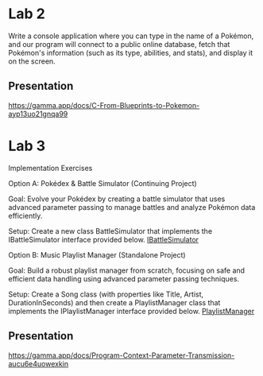 Lab 2
===
Write a console application where you can type in the name of a Pokémon, and our program will connect to a public online database, fetch that Pokémon's information (such as its type, abilities, and stats), and display it on the screen.

Presentation 
---
https://gamma.app/docs/C-From-Blueprints-to-Pokemon-ayp13uo21gnqa99


Lab 3
===
Implementation Exercises

Option A: Pokédex & Battle Simulator (Continuing Project)

Goal: Evolve your Pokédex by creating a battle simulator that uses advanced parameter passing to manage battles and analyze Pokémon data efficiently.

Setup: Create a new class BattleSimulator that implements the IBattleSimulator interface provided below.
[IBattleSimulator](IBattleSimulator.cs)

Option B: Music Playlist Manager (Standalone Project)

Goal: Build a robust playlist manager from scratch, focusing on safe and efficient data handling using advanced parameter passing techniques.

Setup: Create a Song class (with properties like Title, Artist, DurationInSeconds) and then create a PlaylistManager class that implements the IPlaylistManager interface provided below.
[PlaylistManager](PlaylistManager.cs)

Presentation
---
https://gamma.app/docs/Program-Context-Parameter-Transmission-aucu6e4uowexkin
